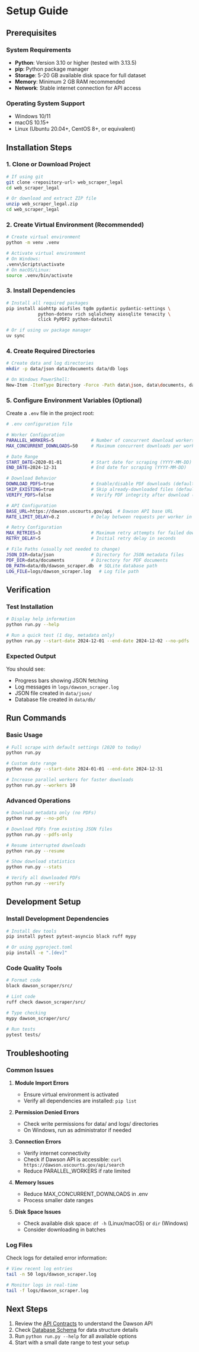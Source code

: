# Setup Guide

## Prerequisites

### System Requirements
- **Python**: Version 3.10 or higher (tested with 3.13.5)
- **pip**: Python package manager
- **Storage**: 5-20 GB available disk space for full dataset
- **Memory**: Minimum 2 GB RAM recommended
- **Network**: Stable internet connection for API access

### Operating System Support
- Windows 10/11
- macOS 10.15+
- Linux (Ubuntu 20.04+, CentOS 8+, or equivalent)

## Installation Steps

### 1. Clone or Download Project

```bash
# If using git
git clone <repository-url> web_scraper_legal
cd web_scraper_legal

# Or download and extract ZIP file
unzip web_scraper_legal.zip
cd web_scraper_legal
```

### 2. Create Virtual Environment (Recommended)

```bash
# Create virtual environment
python -m venv .venv

# Activate virtual environment
# On Windows:
.venv\Scripts\activate
# On macOS/Linux:
source .venv/bin/activate
```

### 3. Install Dependencies

```bash
# Install all required packages
pip install aiohttp aiofiles tqdm pydantic pydantic-settings \
            python-dotenv rich sqlalchemy aiosqlite tenacity \
            click PyPDF2 python-dateutil

# Or if using uv package manager
uv sync
```

### 4. Create Required Directories

```bash
# Create data and log directories
mkdir -p data/json data/documents data/db logs

# On Windows PowerShell:
New-Item -ItemType Directory -Force -Path data\json, data\documents, data\db, logs
```

### 5. Configure Environment Variables (Optional)

Create a `.env` file in the project root:

```bash
# .env configuration file

# Worker Configuration
PARALLEL_WORKERS=5              # Number of concurrent download workers (1-20, default: 5)
MAX_CONCURRENT_DOWNLOADS=50     # Maximum concurrent downloads per worker (default: 50)

# Date Range
START_DATE=2020-01-01           # Start date for scraping (YYYY-MM-DD)
END_DATE=2024-12-31             # End date for scraping (YYYY-MM-DD)

# Download Behavior
DOWNLOAD_PDFS=true              # Enable/disable PDF downloads (default: true)
SKIP_EXISTING=true              # Skip already-downloaded files (default: true)
VERIFY_PDFS=false               # Verify PDF integrity after download (default: false)

# API Configuration
BASE_URL=https://dawson.uscourts.gov/api  # Dawson API base URL
RATE_LIMIT_DELAY=0.2            # Delay between requests per worker in seconds

# Retry Configuration
MAX_RETRIES=3                   # Maximum retry attempts for failed downloads
RETRY_DELAY=5                   # Initial retry delay in seconds

# File Paths (usually not needed to change)
JSON_DIR=data/json              # Directory for JSON metadata files
PDF_DIR=data/documents          # Directory for PDF documents
DB_PATH=data/db/dawson_scraper.db  # SQLite database path
LOG_FILE=logs/dawson_scraper.log   # Log file path
```

## Verification

### Test Installation

```bash
# Display help information
python run.py --help

# Run a quick test (1 day, metadata only)
python run.py --start-date 2024-12-01 --end-date 2024-12-02 --no-pdfs
```

### Expected Output
You should see:
- Progress bars showing JSON fetching
- Log messages in `logs/dawson_scraper.log`
- JSON file created in `data/json/`
- Database file created in `data/db/`

## Run Commands

### Basic Usage

```bash
# Full scrape with default settings (2020 to today)
python run.py

# Custom date range
python run.py --start-date 2024-01-01 --end-date 2024-12-31

# Increase parallel workers for faster downloads
python run.py --workers 10
```

### Advanced Operations

```bash
# Download metadata only (no PDFs)
python run.py --no-pdfs

# Download PDFs from existing JSON files
python run.py --pdfs-only

# Resume interrupted downloads
python run.py --resume

# Show download statistics
python run.py --stats

# Verify all downloaded PDFs
python run.py --verify
```

## Development Setup

### Install Development Dependencies

```bash
# Install dev tools
pip install pytest pytest-asyncio black ruff mypy

# Or using pyproject.toml
pip install -e ".[dev]"
```

### Code Quality Tools

```bash
# Format code
black dawson_scraper/src/

# Lint code
ruff check dawson_scraper/src/

# Type checking
mypy dawson_scraper/src/

# Run tests
pytest tests/
```

## Troubleshooting

### Common Issues

1. **Module Import Errors**
   - Ensure virtual environment is activated
   - Verify all dependencies are installed: `pip list`

2. **Permission Denied Errors**
   - Check write permissions for data/ and logs/ directories
   - On Windows, run as administrator if needed

3. **Connection Errors**
   - Verify internet connectivity
   - Check if Dawson API is accessible: `curl https://dawson.uscourts.gov/api/search`
   - Reduce PARALLEL_WORKERS if rate limited

4. **Memory Issues**
   - Reduce MAX_CONCURRENT_DOWNLOADS in .env
   - Process smaller date ranges

5. **Disk Space Issues**
   - Check available disk space: `df -h` (Linux/macOS) or `dir` (Windows)
   - Consider downloading in batches

### Log Files

Check logs for detailed error information:
```bash
# View recent log entries
tail -n 50 logs/dawson_scraper.log

# Monitor logs in real-time
tail -f logs/dawson_scraper.log
```

## Next Steps

1. Review the [API Contracts](api_contracts.md) to understand the Dawson API
2. Check [Database Schema](database_schema.md) for data structure details
3. Run `python run.py --help` for all available options
4. Start with a small date range to test your setup